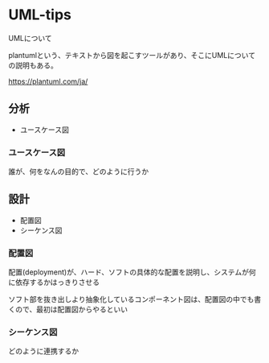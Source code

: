 # UML-tips
UMLについて

plantumlという、テキストから図を起こすツールがあり、そこにUMLについての説明もある。

https://plantuml.com/ja/

## 分析
* ユースケース図

### ユースケース図

誰が、何をなんの目的で、どのように行うか

## 設計
* 配置図
* シーケンス図

### 配置図
配置(deployment)が、ハード、ソフトの具体的な配置を説明し、システムが何に依存するかはっきりさせる

ソフト部を抜き出しより抽象化しているコンポーネント図は、配置図の中でも書くので、最初は配置図からやるといい

### シーケンス図
どのように連携するか
